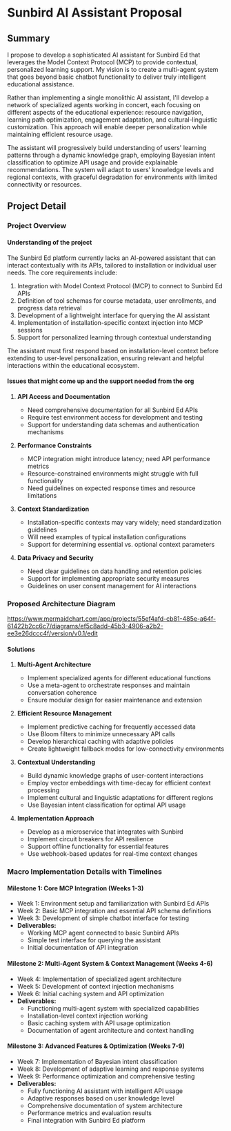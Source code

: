 # Sunbird AI Assistant Proposal

## Summary

I propose to develop a sophisticated AI assistant for Sunbird Ed that leverages the Model Context Protocol (MCP) to provide contextual, personalized learning support. My vision is to create a multi-agent system that goes beyond basic chatbot functionality to deliver truly intelligent educational assistance.

Rather than implementing a single monolithic AI assistant, I'll develop a network of specialized agents working in concert, each focusing on different aspects of the educational experience: resource navigation, learning path optimization, engagement adaptation, and cultural-linguistic customization. This approach will enable deeper personalization while maintaining efficient resource usage.

The assistant will progressively build understanding of users' learning patterns through a dynamic knowledge graph, employing Bayesian intent classification to optimize API usage and provide explainable recommendations. The system will adapt to users' knowledge levels and regional contexts, with graceful degradation for environments with limited connectivity or resources.

## Project Detail

### Project Overview

#### Understanding of the project

The Sunbird Ed platform currently lacks an AI-powered assistant that can interact contextually with its APIs, tailored to installation or individual user needs. The core requirements include:

1. Integration with Model Context Protocol (MCP) to connect to Sunbird Ed APIs
2. Definition of tool schemas for course metadata, user enrollments, and progress data retrieval
3. Development of a lightweight interface for querying the AI assistant
4. Implementation of installation-specific context injection into MCP sessions
5. Support for personalized learning through contextual understanding

The assistant must first respond based on installation-level context before extending to user-level personalization, ensuring relevant and helpful interactions within the educational ecosystem.

#### Issues that might come up and the support needed from the org

1. **API Access and Documentation**
   - Need comprehensive documentation for all Sunbird Ed APIs
   - Require test environment access for development and testing
   - Support for understanding data schemas and authentication mechanisms

2. **Performance Constraints**
   - MCP integration might introduce latency; need API performance metrics
   - Resource-constrained environments might struggle with full functionality
   - Need guidelines on expected response times and resource limitations

3. **Context Standardization**
   - Installation-specific contexts may vary widely; need standardization guidelines
   - Will need examples of typical installation configurations
   - Support for determining essential vs. optional context parameters

4. **Data Privacy and Security**
   - Need clear guidelines on data handling and retention policies
   - Support for implementing appropriate security measures
   - Guidelines on user consent management for AI interactions

### Proposed Architecture Diagram
https://www.mermaidchart.com/app/projects/55ef4afd-cb81-485e-a64f-61422b2cc6c7/diagrams/ef5c8add-45b3-4906-a2b2-ee3e26dccc4f/version/v0.1/edit

#### Solutions

1. **Multi-Agent Architecture**
   - Implement specialized agents for different educational functions
   - Use a meta-agent to orchestrate responses and maintain conversation coherence
   - Ensure modular design for easier maintenance and extension

2. **Efficient Resource Management**
   - Implement predictive caching for frequently accessed data
   - Use Bloom filters to minimize unnecessary API calls
   - Develop hierarchical caching with adaptive policies
   - Create lightweight fallback modes for low-connectivity environments

3. **Contextual Understanding**
   - Build dynamic knowledge graphs of user-content interactions
   - Employ vector embeddings with time-decay for efficient context processing
   - Implement cultural and linguistic adaptations for different regions
   - Use Bayesian intent classification for optimal API usage

4. **Implementation Approach**
   - Develop as a microservice that integrates with Sunbird
   - Implement circuit breakers for API resilience
   - Support offline functionality for essential features
   - Use webhook-based updates for real-time context changes

### Macro Implementation Details with Timelines

#### Milestone 1: Core MCP Integration (Weeks 1-3)

- Week 1: Environment setup and familiarization with Sunbird Ed APIs
- Week 2: Basic MCP integration and essential API schema definitions
- Week 3: Development of simple chatbot interface for testing
- **Deliverables:**
  - Working MCP agent connected to basic Sunbird APIs
  - Simple test interface for querying the assistant
  - Initial documentation of API integration

#### Milestone 2: Multi-Agent System & Context Management (Weeks 4-6)

- Week 4: Implementation of specialized agent architecture
- Week 5: Development of context injection mechanisms
- Week 6: Initial caching system and API optimization
- **Deliverables:**
  - Functioning multi-agent system with specialized capabilities
  - Installation-level context injection working
  - Basic caching system with API usage optimization
  - Documentation of agent architecture and context handling

#### Milestone 3: Advanced Features & Optimization (Weeks 7-9)

- Week 7: Implementation of Bayesian intent classification
- Week 8: Development of adaptive learning and response systems
- Week 9: Performance optimization and comprehensive testing
- **Deliverables:**
  - Fully functioning AI assistant with intelligent API usage
  - Adaptive responses based on user knowledge level
  - Comprehensive documentation of system architecture
  - Performance metrics and evaluation results
  - Final integration with Sunbird Ed platform 
